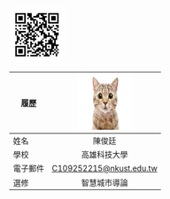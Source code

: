 


<img src="https://github.com/csmm9937/002/blob/main/003.png" width=100 height=100/> <BR>

|      履歷        |<img src="https://github.com/csmm9937/002/blob/main/%E4%B8%8B%E8%BC%89.jpg" width=100 height=100/>|
| ---------------- |:-----------------------------:|
| 姓名             | 陳俊廷                  |
| 學校             | 高雄科技大學                  |
| 電子郵件         | C109252215@nkust.edu.tw          |
| 選修             | 智慧城市導論                  |
